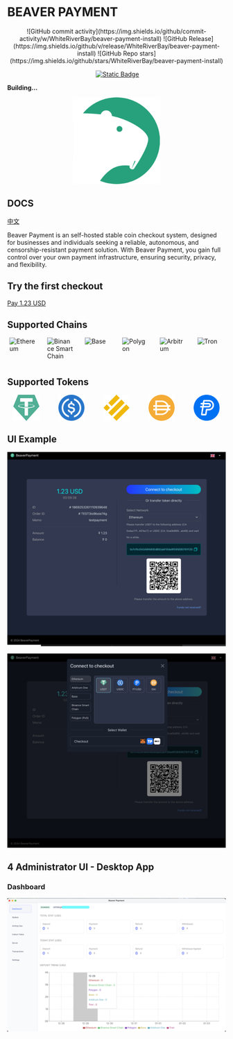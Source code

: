 # BEAVER PAYMENT

<p align="center">
![GitHub commit activity](https://img.shields.io/github/commit-activity/w/WhiteRiverBay/beaver-payment-install)
![GitHub Release](https://img.shields.io/github/v/release/WhiteRiverBay/beaver-payment-install)
![GitHub Repo stars](https://img.shields.io/github/stars/WhiteRiverBay/beaver-payment-install)
</p>

<p align="center">
<a href="https://t.me/ethanatca"><img alt="" src="https://img.shields.io/badge/Telegram-%40ethanatca-blue" /></a>
<a href="mailto:ethan@wrb.ltd"><img alt="Static Badge" src="https://img.shields.io/badge/Email-ethan%40wrb.ltd-blue">
</a>
</p>


**Building...**

<p align="center">
<img src="https://raw.githubusercontent.com/WhiteRiverBay/beaver-payment-install/refs/heads/main/assets/logos/beaver.png" alt="logo" width="200px"></img>
</p>

## DOCS

[中文](https://cn.docs.beaverpayment.com/)

Beaver Payment is an self-hosted stable coin checkout system, designed for businesses and individuals seeking a reliable, autonomous, and censorship-resistant payment solution. With Beaver Payment, you gain full control over your own payment infrastructure, ensuring security, privacy, and flexibility.

## Try the first checkout

[Pay 1.23 USD](https://example.beaverpayment.com/create-order)


## Supported Chains

<p align="center">
<div style="display: flex; justify-content: space-around; gap: 1rem;">
    <img src="https://16691707-files.gitbook.io/~/files/v0/b/gitbook-x-prod.appspot.com/o/spaces%2Frp4uTDHOtnP0lCdPHg1Z%2Fuploads%2Fej1nMoYv61lR1r2h1CGp%2Fethereum-eth-logo.svg?alt=media&token=30a99128-24ff-417e-9c49-2de5fd5728b5" alt="Ethereum" width="60" height="60">
    <img src="https://16691707-files.gitbook.io/~/files/v0/b/gitbook-x-prod.appspot.com/o/spaces%2Frp4uTDHOtnP0lCdPHg1Z%2Fuploads%2FSPO8mv3NNd5CzdC6NKYE%2Fbinance-smart-chain-bsc-seeklogo.svg?alt=media&token=85e02cc4-7597-4ee0-91c6-e02894b419f4" alt="Binance Smart Chain" width="60" height="60">
    <img src="https://16691707-files.gitbook.io/~/files/v0/b/gitbook-x-prod.appspot.com/o/spaces%2Frp4uTDHOtnP0lCdPHg1Z%2Fuploads%2F1CYxuA7DlGGsFEpcm5Vv%2Fbase-logo-in-blue.svg?alt=media&token=c3bff9ab-030f-4fb4-a2c5-f24d242124f6" alt="Base" width="60" height="60">
    <img src="https://16691707-files.gitbook.io/~/files/v0/b/gitbook-x-prod.appspot.com/o/spaces%2Frp4uTDHOtnP0lCdPHg1Z%2Fuploads%2FlsE2quXf3Y8Z171DZj79%2Fpolygon-matic-logo.svg?alt=media&token=fbd857ce-3662-4518-850e-7fa19735b921" alt="Polygon" width="60" height="60">
    <img src="https://16691707-files.gitbook.io/~/files/v0/b/gitbook-x-prod.appspot.com/o/spaces%2Frp4uTDHOtnP0lCdPHg1Z%2Fuploads%2F2UUhpVjF4xVj2Ec4akm8%2Farbitrum-arb-logo.svg?alt=media&token=2fbe02d0-0414-4c27-8b6d-aee6cfc603cf" alt="Arbitrum" width="60" height="60">
    <img src="https://16691707-files.gitbook.io/~/files/v0/b/gitbook-x-prod.appspot.com/o/spaces%2Frp4uTDHOtnP0lCdPHg1Z%2Fuploads%2FSFlDKgJA6Itw4RWCXmpZ%2Ftron-trx-logo.svg?alt=media&token=154361ca-4357-40de-8536-e9459404afe0" alt="Tron" width="60" height="60">
</div>
</p>

## Supported Tokens

<p align="center">
<div style="display: flex; justify-content: space-around; gap: 1rem;">
    <img src="https://raw.githubusercontent.com/WhiteRiverBay/icons/refs/heads/main/icons/TR7NHqjeKQxGTCi8q8ZY4pL8otSzgjLj6t.svg" alt="Tether USDT" width="60" height="60">
    <img src="https://raw.githubusercontent.com/WhiteRiverBay/icons/refs/heads/main/icons/0x2791Bca1f2de4661ED88A30C99A7a9449Aa84174.svg" alt="Token 1" width="60" height="60">
    <img src="https://raw.githubusercontent.com/WhiteRiverBay/icons/refs/heads/main/icons/0x55d398326f99059fF775485246999027B3197955.svg" alt="Token 2" width="60" height="60">
    <img src="https://raw.githubusercontent.com/WhiteRiverBay/icons/refs/heads/main/icons/0x6B175474E89094C44Da98b954EedeAC495271d0F.svg" alt="Token 3" width="60" height="60">
    <img src="https://raw.githubusercontent.com/WhiteRiverBay/icons/refs/heads/main/icons/0x6c3ea9036406852006290770BEdFcAbA0e23A0e8.svg" alt="Token 4" width="60" height="60">
</div>
</p>

## UI Example

![](https://raw.githubusercontent.com/WhiteRiverBay/beaver-payment-ui/refs/heads/main/public/examples/s1.png)

![](https://raw.githubusercontent.com/WhiteRiverBay/beaver-payment-ui/refs/heads/main/public/examples/s2.png)

## 4 Administrator UI - Desktop App

### Dashboard

![Dashboard](https://raw.githubusercontent.com/WhiteRiverBay/beaver-payment-install/refs/heads/main/assets/images/0x1.png)
